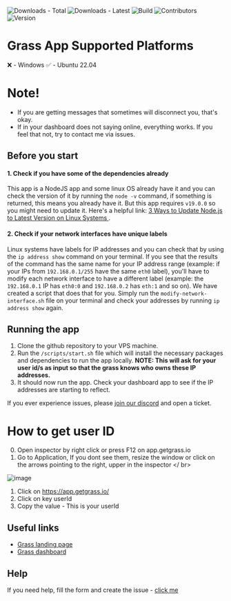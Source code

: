 ![Downloads - Total](https://img.shields.io/github/downloads/FungY911/better-grass/total?style=for-the-badge)
![Downloads - Latest](https://img.shields.io/github/downloads/FungY911/better-grass/latest/total?style=for-the-badge)
![Build](https://img.shields.io/github/actions/workflow/status/FungY911/better-grass/maven.yml?style=for-the-badge)
![Contributors](https://img.shields.io/github/contributors-anon/FungY911/better-grass?style=for-the-badge)
![Version](https://img.shields.io/github/v/tag/FungY911/better-grass?style=for-the-badge)

# Grass App Supported Platforms

❌ - Windows
✅ - Ubuntu 22.04

# Note!

- If you are getting messages that sometimes will disconnect you, that's okay.
- If in your dashboard does not saying online, everything works. If you feel that not, try to contact me via issues.

## Before you start

#### 1. Check if you have some of the dependencies already

This app is a NodeJS app and some linux OS already have it and you can check the version of it by running the `node -v` command, if something is returned, this means you already have it. But this app requires `v19.0.0` so you might need to update it. Here's a helpful link: [3 Ways to Update Node.js to Latest Version on Linux Systems
](https://phoenixnap.com/kb/update-node-js-version).

#### 2. Check if your network interfaces have unique labels

Linux systems have labels for IP addresses and you can check that by using the `ip address show` command on your terminal. If you see that the results of the command has the same name for your IP address range (example: if your IPs from `192.168.0.1/255` have the same `eth0` label), you'll have to modify each network interface to have a different label (example: the `192.168.0.1` IP has `eth0:0` and `192.168.0.2` has `eth:1` and so on). We have created a script that does that for you. Simply run the `modify-network-interface.sh` file on your terminal and check your addresses by running `ip address show` again.

## Running the app

1. Clone the github repository to your VPS machine.
2. Run the `/scripts/start.sh` file which will install the necessary packages and dependencies to run the app locally. **NOTE: This will ask for your user id/s as input so that the grass knows who owns these IP addresses.**
3. It should now run the app. Check your dashboard app to see if the IP addresses are starting to reflect.

If you ever experience issues, please [join our discord](https://discord.gg/vtM9963QT8) and open a ticket.
# How to get user ID
0. Open inspector by right click or press F12 on app.getgrass.io
0. Go to Application, If you dont see them, resize the window or click on the arrows pointing to the right, upper in the inspector
</ br>

![image](https://github.com/FungY911/better-grass/assets/74965749/0b8b31b7-57d8-49d2-b945-31b895a49e62)
1. Click on https://app.getgrass.io/
2. Click on key userId
3. Copy the value - This is your userId

## Useful links

- [Grass landing page](https://www.getgrass.io)
- [Grass dashboard](https://app.getgrass.io/register/?referralCode=7WfvhuMPb4I1plY)

## Help
If you need help, fill the form and create the issue - [click me](https://github.com/FungY911/better-grass/issues)

